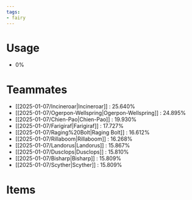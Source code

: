 ```yaml
---
tags:
- fairy
---
```

# Usage
- 0%
# Teammates
- [[2025-01-07/Incineroar|Incineroar]] : 25.640%
- [[2025-01-07/Ogerpon-Wellspring|Ogerpon-Wellspring]] : 24.895%
- [[2025-01-07/Chien-Pao|Chien-Pao]] : 19.930%
- [[2025-01-07/Farigiraf|Farigiraf]] : 17.727%
- [[2025-01-07/Raging%20Bolt|Raging Bolt]] : 16.612%
- [[2025-01-07/Rillaboom|Rillaboom]] : 16.268%
- [[2025-01-07/Landorus|Landorus]] : 15.867%
- [[2025-01-07/Dusclops|Dusclops]] : 15.810%
- [[2025-01-07/Bisharp|Bisharp]] : 15.809%
- [[2025-01-07/Scyther|Scyther]] : 15.809%
# Items